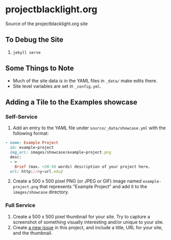 # projectblacklight.org

Source of the projectblacklight.org site

## To Debug the Site

 1. `jekyll serve`


## Some Things to Note

 * Much of the site data is in the YAML files in `_data/` make edits there.
 * Site level variables are set in  `_config.yml`.

## Adding a Tile to the Examples showcase

### Self-Service

1. Add an entry to the YAML file under `source/_data/showcase.yml` with the following format:

  ```ruby
  - name: Example Project
    id: example-project
    img_url: images/showcase/example-project.png
    desc:
    - >
      Brief (max. ~30-50 words) description of your project here.
    url: http://my-url.edu/

  ```

2. Create a 500 x 500 pixel PNG (or JPEG or GIF) image named `example-project.png` that represents "Example Project" and add it to the `images/showcase` directory.

### Full Service

1. Create a 500 x 500 pixel thumbnail for your site. Try to capture a screenshot of something visually interesting and/or unique to your site.
2. Create [a new issue](https://github.com/projectblacklight/projectblacklight.github.com/issues/new) in this project, and include a title, URL for your site, and the thumbnail.
